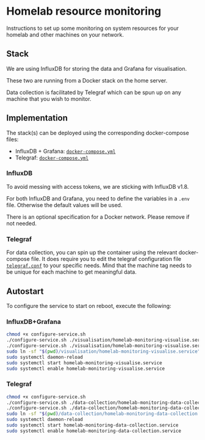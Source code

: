 # Homelab resource monitoring 
Instructions to set up some monitoring on system resources for your homelab and other machines on your network.

## Stack
We are using InfluxDB for storing the data and Grafana for visualisation.

These two are running from a Docker stack on the home server. 

Data collection is facilitated by Telegraf which can be spun up on any machine that you wish to monitor.

## Implementation
The stack(s) can be deployed using the corresponding docker-compose files:
- InfluxDB + Grafana: [`docker-compose.yml`](./visualisation/docker-compose.yml)
- Telegraf: [`docker-compose.yml`](./data-collection/docker-compose.yml)

### InfluxDB
To avoid messing with access tokens, we are sticking with InfluxDB v1.8.

For both InfluxDB and Grafana, you need to define the variables in a `.env` file. Otherwise the default values will be used.

There is an optional specification for a Docker network. 
Please remove if not needed. 

### Telegraf
For data collection, you can spin up the container using the relevant docker-compose file. 
It does require you to edit the telegraf configuration file [`telegraf.conf`](./data-collection/telegraf.conf) to your specific needs.
Mind that the machine tag needs to be unique for each machine to get meaningful data.

## Autostart
To configure the service to start on reboot, execute the following:

### InfluxDB+Grafana
```sh
chmod +x configure-service.sh
./configure-service.sh ./visualisation/homelab-monitoring-visualise.service "WorkingDirectory" $(pwd)/visualisation
./configure-service.sh ./visualisation/homelab-monitoring-visualise.service "EnvironmentFile" $(pwd)/visualisation/.env
sudo ln -sf "$(pwd)/visualisation/homelab-monitoring-visualise.service" /etc/systemd/system/homelab-monitoring-visualise.service
sudo systemctl daemon-reload
sudo systemctl start homelab-monitoring-visualise.service
sudo systemctl enable homelab-monitoring-visualise.service
```
### Telegraf
```sh
chmod +x configure-service.sh
./configure-service.sh ./data-collection/homelab-monitoring-data-collection.service "WorkingDirectory" $(pwd)/data-collection
./configure-service.sh ./data-collection/homelab-monitoring-data-collection.service "EnvironmentFile" $(pwd)/data-collection/.env
sudo ln -sf "$(pwd)/data-collection/homelab-monitoring-data-collection.service" /etc/systemd/system/homelab-monitoring-data-collection.service
sudo systemctl daemon-reload
sudo systemctl start homelab-monitoring-data-collection.service
sudo systemctl enable homelab-monitoring-data-collection.service
```